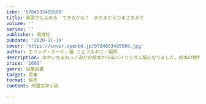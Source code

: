 ```yaml
---
isbn: '9784033485508'
title: 英語でもよめる　できるかな？　あたまからつまさきまで
volume: ''
series: ''
publisher: 偕成社
pubdate: '2020-11-19'
cover: 'https://cover.openbd.jp/9784033485508.jpg'
author: エリック・カール／著 くどうなおこ／翻訳
description: ゆかいなまねっこ遊びの絵本が日英バイリンガル版になりました。絵本の動物たちと一緒に、室内でも屋外も、体をうごかしてみよう！
price: '1600'
genre: 児童図書
target: 児童
format: 絵本
content: 外国文学小説

---
```

